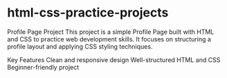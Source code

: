 # html-css-practice-projects
Profile Page Project
This project is a simple Profile Page built with HTML and CSS to practice web development skills. It focuses on structuring a profile layout and applying CSS styling techniques.

Key Features
Clean and responsive design
Well-structured HTML and CSS
Beginner-friendly project

